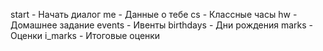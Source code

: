 start - Начать диалог
me - Данные о тебе
cs - Классные часы
hw - Домашнее задание
events - Ивенты
birthdays - Дни рождения
marks - Оценки
i_marks - Итоговые оценки